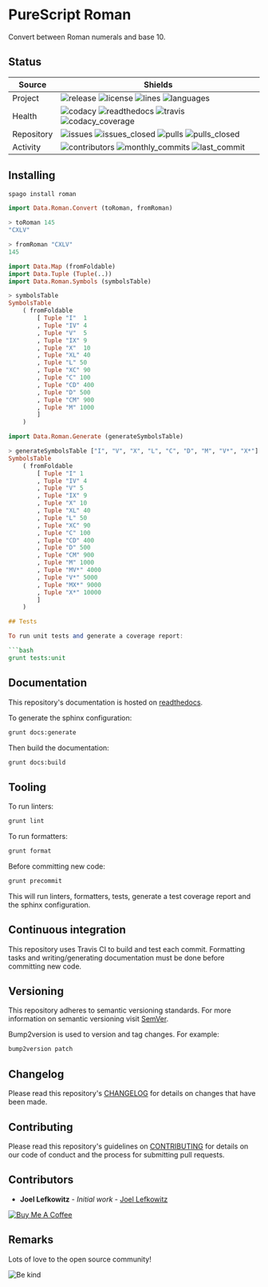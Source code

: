 # PureScript Roman

Convert between Roman numerals and base 10.

## Status

| Source     | Shields                                                                                                                         |
| ---------- | ------------------------------------------------------------------------------------------------------------------------------- |
| Project    | ![release][release_shield] ![license][license_shield] ![lines][lines_shield] ![languages][languages_shield]                     |
| Health     | ![codacy][codacy_shield] ![readthedocs][readthedocs_shield] ![travis][travis_shield] ![codacy_coverage][codacy_coverage_shield] |
| Repository | ![issues][issues_shield] ![issues_closed][issues_closed_shield] ![pulls][pulls_shield] ![pulls_closed][pulls_closed_shield]     |
| Activity   | ![contributors][contributors_shield] ![monthly_commits][monthly_commits_shield] ![last_commit][last_commit_shield]              |

## Installing

```bash
spago install roman
```

```purs
import Data.Roman.Convert (toRoman, fromRoman)

> toRoman 145
"CXLV"

> fromRoman "CXLV"
145
```

```purs
import Data.Map (fromFoldable)
import Data.Tuple (Tuple(..))
import Data.Roman.Symbols (symbolsTable)

> symbolsTable
SymbolsTable
    ( fromFoldable
        [ Tuple "I"  1
        , Tuple "IV" 4
        , Tuple "V"  5
        , Tuple "IX" 9
        , Tuple "X"  10
        , Tuple "XL" 40
        , Tuple "L" 50
        , Tuple "XC" 90
        , Tuple "C" 100
        , Tuple "CD" 400
        , Tuple "D" 500
        , Tuple "CM" 900
        , Tuple "M" 1000
        ]
    )
```

````purs
import Data.Roman.Generate (generateSymbolsTable)

> generateSymbolsTable ["I", "V", "X", "L", "C", "D", "M", "V*", "X*"]
SymbolsTable
    ( fromFoldable
        [ Tuple "I" 1
        , Tuple "IV" 4
        , Tuple "V" 5
        , Tuple "IX" 9
        , Tuple "X" 10
        , Tuple "XL" 40
        , Tuple "L" 50
        , Tuple "XC" 90
        , Tuple "C" 100
        , Tuple "CD" 400
        , Tuple "D" 500
        , Tuple "CM" 900
        , Tuple "M" 1000
        , Tuple "MV*" 4000
        , Tuple "V*" 5000
        , Tuple "MX*" 9000
        , Tuple "X*" 10000
        ]
    )

## Tests

To run unit tests and generate a coverage report:

```bash
grunt tests:unit
````

## Documentation

This repository's documentation is hosted on [readthedocs][readthedocs].

To generate the sphinx configuration:

```bash
grunt docs:generate
```

Then build the documentation:

```bash
grunt docs:build
```

## Tooling

To run linters:

```bash
grunt lint
```

To run formatters:

```bash
grunt format
```

Before committing new code:

```bash
grunt precommit
```

This will run linters, formatters, tests, generate a test coverage report and the sphinx configuration.

## Continuous integration

This repository uses Travis CI to build and test each commit. Formatting tasks and writing/generating documentation must be done before committing new code.

## Versioning

This repository adheres to semantic versioning standards.
For more information on semantic versioning visit [SemVer][semver].

Bump2version is used to version and tag changes.
For example:

```bash
bump2version patch
```

## Changelog

Please read this repository's [CHANGELOG](CHANGELOG.md) for details on changes that have been made.

## Contributing

Please read this repository's guidelines on [CONTRIBUTING](CONTRIBUTING.md) for details on our code of conduct and the process for submitting pull requests.

## Contributors

-   **Joel Lefkowitz** - _Initial work_ - [Joel Lefkowitz][author]

[![Buy Me A Coffee][coffee_button]][coffee]

## Remarks

Lots of love to the open source community!

![Be kind][be_kind]

<!-- Public links -->

[semver]: http://semver.org/

<!-- External links -->

[readthedocs]: https://purescript-roman.readthedocs.io/en/latest/
[coffee]: https://www.buymeacoffee.com/joellefkowitz
[coffee_button]: https://cdn.buymeacoffee.com/buttons/default-blue.png
[be_kind]: https://media.giphy.com/media/osAcIGTSyeovPq6Xph/giphy.gif

<!-- Acknowledgments -->

[author]: https://github.com/joellefkowitz

<!-- Project shields -->

[release_shield]: https://img.shields.io/github/v/tag/joellefkowitz/purescript-roman
[license_shield]: https://img.shields.io/github/license/joellefkowitz/purescript-roman
[lines_shield]: https://img.shields.io/tokei/lines/github/joellefkowitz/purescript-roman
[languages_shield]: https://img.shields.io/github/languages/count/joellefkowitz/purescript-roman

<!-- Health shields -->

[codacy_shield]: https://img.shields.io/codacy/grade/ec61f81349714facb1a2d53d317c77d6
[readthedocs_shield]: https://img.shields.io/readthedocs/purescript-roman
[travis_shield]: https://img.shields.io/travis/com/joellefkowitz/purescript-roman
[codacy_coverage_shield]: https://img.shields.io/codacy/coverage/ec61f81349714facb1a2d53d317c77d6

<!-- Repository shields -->

[issues_shield]: https://img.shields.io/github/issues/joellefkowitz/purescript-roman
[issues_closed_shield]: https://img.shields.io/github/issues-closed/joellefkowitz/purescript-roman
[pulls_shield]: https://img.shields.io/github/issues-pr/joellefkowitz/purescript-roman
[pulls_closed_shield]: https://img.shields.io/github/issues-pr-closed/joellefkowitz/purescript-roman

<!-- Activity shields -->

[contributors_shield]: https://img.shields.io/github/contributors/joellefkowitz/purescript-roman
[monthly_commits_shield]: https://img.shields.io/github/commit-activity/m/joellefkowitz/purescript-roman
[last_commit_shield]: https://img.shields.io/github/last-commit/joellefkowitz/purescript-roman
